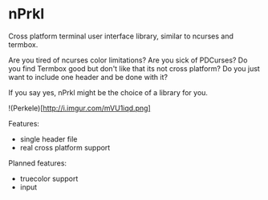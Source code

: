 # nPrkl
Cross platform terminal user interface library, similar to ncurses and termbox.

Are you tired of ncurses color limitations? Are you sick of PDCurses? Do you find Termbox good but don't like that its not cross platform? Do you just want to include one header and be done with it?

If you say yes, nPrkl might be the choice of a library for you.

!(Perkele)[http://i.imgur.com/mVU1iqd.png]

Features:

* single header file
* real cross platform support

Planned features:

* truecolor support
* input
